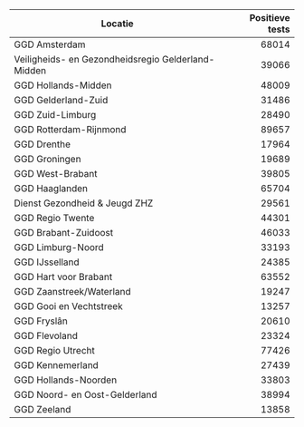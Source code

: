 | Locatie | Positieve tests |
|---------|----------------:|
| GGD Amsterdam                            | 68014 |
| Veiligheids- en Gezondheidsregio Gelderland-Midden | 39066 |
| GGD Hollands-Midden                      | 48009 |
| GGD Gelderland-Zuid                      | 31486 |
| GGD Zuid-Limburg                         | 28490 |
| GGD Rotterdam-Rijnmond                   | 89657 |
| GGD Drenthe                              | 17964 |
| GGD Groningen                            | 19689 |
| GGD West-Brabant                         | 39805 |
| GGD Haaglanden                           | 65704 |
| Dienst Gezondheid & Jeugd ZHZ            | 29561 |
| GGD Regio Twente                         | 44301 |
| GGD Brabant-Zuidoost                     | 46033 |
| GGD Limburg-Noord                        | 33193 |
| GGD IJsselland                           | 24385 |
| GGD Hart voor Brabant                    | 63552 |
| GGD Zaanstreek/Waterland                 | 19247 |
| GGD Gooi en Vechtstreek                  | 13257 |
| GGD Fryslân                              | 20610 |
| GGD Flevoland                            | 23324 |
| GGD Regio Utrecht                        | 77426 |
| GGD Kennemerland                         | 27439 |
| GGD Hollands-Noorden                     | 33803 |
| GGD Noord- en Oost-Gelderland            | 38994 |
| GGD Zeeland                              | 13858 |
